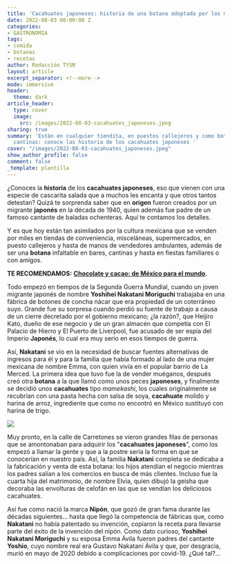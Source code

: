 ```yaml
---
title: 'Cacahuates japoneses: historia de una botana adoptada por los mexicanos'
date: 2022-08-03 00:00:00 Z
categories:
- GASTRONOMIA
tags:
- comida
- botanas
- recetas
author: Redacción TYSM
layout: article
excerpt_separator: <!--more-->
mode: immersive
header:
  theme: dark
article_header:
  type: cover
  image:
    src: /images/2022-08-03-cacahuates_japoneses.jpeg
sharing: true
summary: 'Están en cualquier tiendita, en puestos callejeros y como botana en las
  cantinas: conoce las historia de los cacahuates japoneses '
cover: "/images/2022-08-03-cacahuates_japoneses.jpeg"
show_author_profile: false
comment: false
_template: plantilla
---
```







¿Conoces la **historia** de los **cacahuates japoneses**, eso que vienen con una especie de cascarita salada que a muchos les encanta y que otros tantos detestan? Quizá te sorprenda saber que en **origen** fueron creados por un migrante **japonés** en la década de 1940, quien además fue padre de un famoso cantante de baladas ochenteras. Aquí te contamos los detalles.

Y es que hoy están tan asimilados por la cultura mexicana que se venden por miles en tiendas de conveniencia, misceláneas, supermercados, en puesto callejeros y hasta de manos de vendedores ambulantes, además de ser una **botana** infaltable en bares, cantinas y hasta en fiestas familiares o con amigos.

**TE RECOMENDAMOS:** [**Chocolate y cacao: de México para el mundo**](https://blog.tonoysumariachi.com/mundo/2022/06/29/chocolate-y-cacao-de-mexico-para-el-mundo.html)**.**

Todo empezó en tiempos de la Segunda Guerra Mundial, cuando un joven migrante japonés de nombre **Yoshihei Nakatani Moriguchi** trabajaba en una fábrica de botones de concha nácar que era propiedad de un coterráneo suyo. Grande fue su sorpresa cuando perdió su fuente de trabajo a causa de un cierre decretado por el gobierno mexicano; ¿la razón?, que Heijiro Kato, dueño de ese negocio y de un gran almacén que competía con El Palacio de Hierro y El Puerto de Liverpool, fue acusado de ser espía del Imperio **Japonés**, lo cual era muy serio en esos tiempos de guerra.

Así, **Nakatani** se vio en la necesidad de buscar fuentes alternativas de ingresos para él y para la familia que había formado al lado de una mujer mexicana de nombre Emma, con quien vivía en el popular barrio de La Merced. La primera idea que tuvo fue la de vender muéganos, después creó otra **botana** a la que llamó como unos peces **japoneses**, y finalmente se decidió unos **cacahuates** tipo _mamekashi_, los cuales originalmente se recubrían con una pasta hecha con salsa de soya, **cacahuate** molido y harina de arroz, ingrediente que como no encontró en México sustituyó con harina de trigo.

![](/images/2022-08-03-matromonio_nakatani_historia_cacahuates_japoneses.jpeg)

Muy pronto, en la calle de Carretones se vieron grandes filas de personas que se amontonaban para adquirir los "**cacahuates japoneses**", como los empezó a llamar la gente y que a la postre sería la forma en que se conocerían en nuestro país. Así, la familia **Nakatani** completa se dedicaba a la fabricación y venta de esta botana: los hijos atendían el negocio mientras los padres salían a los comercios en busca de más clientes. Incluso fue la cuarta hija del matrimonio, de nombre Elvia, quien dibujó la geisha que decoraba las envolturas de celofán en las que se vendían los deliciosos cacahuates.

Así fue como nació la marca **Nipón**, que gozó de gran fama durante las décadas siguientes… hasta que llegó la competencia de fábricas que, como **Nakatani** no había patentado su invención, copiaron la receta para llevarse parte del éxito de la invención del nipón. Como dato curioso, **Yoshihei Nakatani Moriguchi** y su esposa Emma Ávila fueron padres del cantante **Yoshio**, cuyo nombre real era Gustavo Nakatani Ávila y que, por desgracia, murió en mayo de 2020 debido a complicaciones por covid-19. ¿Qué tal?…
